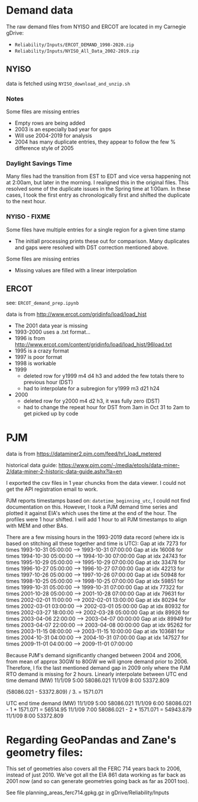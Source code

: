 
# Demand data

The raw demand files from NYISO and ERCOT are located in my Carnegie
gDrive:
 * `Reliability/Inputs/ERCOT_DEMAND_1998-2020.zip`
 * `Reliability/Inputs/NYISO_All_Data_2002-2019.zip`

## NYISO

data is fetched using `NYISO_download_and_unzip.sh`

### Notes
Some files are missing entries
* Empty rows are being added
* 2003 is an especially bad year for gaps
* Will use 2004-2019 for analysis
* 2004 has many duplicate entries, they appear to follow the few % difference style of 2005

### Daylight Savings Time
Many files had the transition from EST to EDT and vice versa happening not at 2:00am, but later in the morning. I realigned this in the original files. This resolved some of the duplicate issues in the Spring time at 1:00am. In these cases, I took the first entry as chronologically first and shifted the duplicate to the next hour.

### NYISO - FIXME
Some files have multiple entries for a single region for a given time stamp
* The initiall processing prints these out for comparison. Many duplicates and gaps were resolved with DST correction mentioned above.

Some files are missing entries
* Missing values are filled with a linear interpolation


## ERCOT 

see: `ERCOT_demand_prep.ipynb`

data is from http://www.ercot.com/gridinfo/load/load_hist
 * The 2001 data year is missing
 * 1993-2000 uses a .txt format...
 * 1996 is from http://www.ercot.com/content/gridinfo/load/load_hist/96load.txt
 * 1995 is a crazy format
 * 1997 is poor format
 * 1998 is workable
 * 1999
    * deleted row for y1999	m4	d4	h3 and added the few totals there to previous hour (DST)
    * had to interpolate for a subregion for y1999	m3	d21	h24
 * 2000
    * deleted row for y2000	m4	d2	h3, it was fully zero (DST)
    * had to change the repeat hour for DST from 3am in Oct 31 to 2am to get picked up by code


# PJM

data is from https://dataminer2.pjm.com/feed/hrl_load_metered

historical data guide: https://www.pjm.com/-/media/etools/data-miner-2/data-miner-2-historic-data-guide.ashx?la=en

I exported the csv files in 1 year chuncks from the data viewer.  I could not get the API registration email to work.

PJM reports timestamps based on: `datetime_beginning_utc`, I could not find documentation on this. However, I took
a PJM demand time series and plotted it against EIA's which uses the time at the end of the hour. The profiles
were 1 hour shifted. I will add 1 hour to all PJM timestamps to align with MEM and other BAs.

There are a few missing hours in the 1993-2019 data record (where idx is based on
stitching all these together and time is UTC):
Gap at idx 7273 for times 1993-10-31 05:00:00 --> 1993-10-31 07:00:00
Gap at idx 16008 for times 1994-10-30 05:00:00 --> 1994-10-30 07:00:00
Gap at idx 24743 for times 1995-10-29 05:00:00 --> 1995-10-29 07:00:00
Gap at idx 33478 for times 1996-10-27 05:00:00 --> 1996-10-27 07:00:00
Gap at idx 42213 for times 1997-10-26 05:00:00 --> 1997-10-26 07:00:00
Gap at idx 50948 for times 1998-10-25 05:00:00 --> 1998-10-25 07:00:00
Gap at idx 59851 for times 1999-10-31 05:00:00 --> 1999-10-31 07:00:00
Gap at idx 77322 for times 2001-10-28 05:00:00 --> 2001-10-28 07:00:00
Gap at idx 79631 for times 2002-02-01 11:00:00 --> 2002-02-01 13:00:00
Gap at idx 80294 for times 2002-03-01 03:00:00 --> 2002-03-01 05:00:00
Gap at idx 80932 for times 2002-03-27 18:00:00 --> 2002-03-28 05:00:00
Gap at idx 89926 for times 2003-04-06 22:00:00 --> 2003-04-07 00:00:00
Gap at idx 89949 for times 2003-04-07 22:00:00 --> 2003-04-08 00:00:00
Gap at idx 95262 for times 2003-11-15 08:00:00 --> 2003-11-15 10:00:00
Gap at idx 103681 for times 2004-10-31 04:00:00 --> 2004-10-31 07:00:00
Gap at idx 147527 for times 2009-11-01 04:00:00 --> 2009-11-01 07:00:00

Because PJM's demand significantly changed between 2004 and 2006, from mean of approx 30GW to 80GW
we will ignore demand prior to 2006.  Therefore, I fix the last mentioned demand gap in 2009 only
where the PJM RTO demand is missing for 2 hours. Linearly interpolate between
UTC end time    demand (MW)
11/1/09 5:00	58086.021
11/1/09 8:00	53372.809

(58086.021 - 53372.809) / 3. = 1571.071

UTC end time    demand (MW)
11/1/09 5:00	58086.021
11/1/09 6:00	58086.021 - 1 * 1571.071 = 56514.95
11/1/09 7:00	58086.021 - 2 * 1571.071 = 54943.879
11/1/09 8:00	53372.809

# Regarding GeoPandas and Zane's geometry files:

This set of geometries also covers all the FERC 714 years back to 2006, instead of just 2010. We've got all the EIA 861 data working as far back as 2001 now (and so can generate geometries going back as far as 2001 too).

See file planning_areas_ferc714.gpkg.gz in gDrive/Reliability/Inputs
